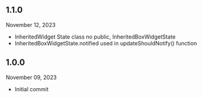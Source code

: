 
## 1.1.0
November 12, 2023
- InheritedWidget State class no public, InheritedBoxWidgetState
- InheritedBoxWidgetState.notified used in updateShouldNotify() function

## 1.0.0
November 09, 2023
- Initial commit
